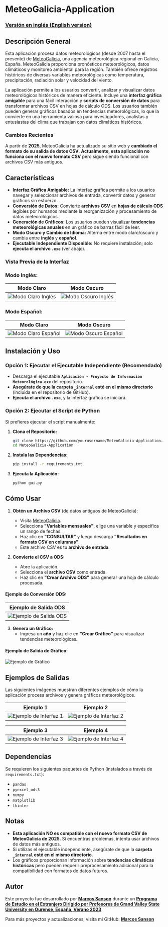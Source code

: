 # MeteoGalicia-Application

### [Versión en inglés (English version)](./README.md)

## Descripción General

Esta aplicación procesa datos meteorológicos (desde 2007 hasta el presente) de [MeteoGalicia](https://www.meteogalicia.gal/web/observacion/rede-meteoroloxica/historico), una agencia meteorológica regional en Galicia, España. MeteoGalicia proporciona pronósticos meteorológicos, datos climáticos y monitoreo ambiental para la región. También ofrece registros históricos de diversas variables meteorológicas como temperatura, precipitación, radiación solar y velocidad del viento.

La aplicación permite a los usuarios convertir, analizar y visualizar datos meteorológicos históricos de manera eficiente. Incluye una **interfaz gráfica amigable** para una fácil interacción y **scripts de conversión de datos** para transformar archivos CSV en hojas de cálculo ODS. Los usuarios también pueden generar gráficos basados en tendencias meteorológicas, lo que la convierte en una herramienta valiosa para investigadores, analistas y entusiastas del clima que trabajan con datos climáticos históricos.

### Cambios Recientes
A partir de **2025**, MeteoGalicia ha actualizado su sitio web y **cambiado el formato de su salida de datos CSV**. **Actualmente, esta aplicación no funciona con el nuevo formato CSV** pero sigue siendo funcional con archivos CSV más antiguos.

## Características

- **Interfaz Gráfica Amigable:** La interfaz gráfica permite a los usuarios navegar y seleccionar archivos de entrada, convertir datos y generar gráficos sin esfuerzo.
- **Conversión de Datos:** Convierte **archivos CSV** en **hojas de cálculo ODS** legibles por humanos mediante la reorganización y procesamiento de datos meteorológicos.
- **Generación de Gráficos:** Los usuarios pueden visualizar **tendencias meteorológicas anuales** en un gráfico de barras fácil de leer.
- **Modo Oscuro y Cambio de Idioma:** Alterna entre modo claro/oscuro y cambia entre **inglés** y **español**.
- **Ejecutable Independiente Disponible:** No requiere instalación; solo **ejecuta el archivo `.exe`** (ver abajo).

### Vista Previa de la Interfaz
### Modo Inglés: 
Modo Claro | Modo Oscuro  
:--:|:--:  
![Modo Claro Inglés](Example_Data/English_GUI_Light_Mode.png) | ![Modo Oscuro Inglés](Example_Data/English_GUI_Dark_Mode.png)  

### Modo Español:  
Modo Claro | Modo Oscuro  
:--:|:--:  
![Modo Claro Español](Example_Data/Spanish_GUI_Light_Mode.png) | ![Modo Oscuro Español](Example_Data/Spanish_GUI_Dark_Mode.png)  

## Instalación y Uso

### **Opción 1: Ejecutar el Ejecutable Independiente (Recomendado)**
- Descarga el ejecutable **`Aplicación - Proyecto de Información Meteorológica.exe`** del repositorio.
- **Asegúrate de que la carpeta `_internal` esté en el mismo directorio** (incluida en el repositorio de GitHub).
- **Ejecuta el archivo `.exe`**, y la interfaz gráfica se iniciará.

### **Opción 2: Ejecutar el Script de Python**
Si prefieres ejecutar el script manualmente:

1. **Clona el Repositorio:**
   ```bash
   git clone https://github.com/yourusername/MeteoGalicia-Application.git
   cd MeteoGalicia-Application
   ```

2. **Instala las Dependencias:**
   ```bash
   pip install -r requirements.txt
   ```

3. **Ejecuta la Aplicación:**
   ```bash
   python gui.py
   ```

## Cómo Usar

1. **Obtén un Archivo CSV** (de datos antiguos de MeteoGalicia):
   - Visita [MeteoGalicia](https://www.meteogalicia.gal/web/observacion/rede-meteoroloxica/historico).
   - Selecciona **"Variables mensuales"**, elige una variable y especifica un rango de fechas.
   - Haz clic en **"CONSULTAR"** y luego descarga **"Resultados en formato CSV en columnas"**.
   - Este archivo CSV es tu **archivo de entrada**.

2. **Convierte el CSV a ODS:**
   - Abre la aplicación.
   - Selecciona el **archivo CSV** como entrada.
   - Haz clic en **"Crear Archivo ODS"** para generar una hoja de cálculo procesada.

#### Ejemplo de Conversión ODS:  
| Ejemplo de Salida ODS |  
|:--:|  
| ![Ejemplo de Salida ODS](Example_Data/ODS_Output_Example_3.png) |


3. **Genera un Gráfico:**
   - Ingresa un **año** y haz clic en **"Crear Gráfico"** para visualizar tendencias meteorológicas.

#### Ejemplo de Salida de Gráfico:  
![Ejemplo de Gráfico](Example_Data/Example_Figure_1.png)  

## Ejemplos de Salidas

Las siguientes imágenes muestran diferentes ejemplos de cómo la aplicación procesa archivos y genera gráficos meteorológicos.

| Ejemplo 1 | Ejemplo 2 |  
|:--:|:--:|  
| ![Ejemplo de Interfaz 1](Example_Data/GUI_Example_1.png) | ![Ejemplo de Interfaz 2](Example_Data/GUI_Example_2.png) |  

| Ejemplo 3 | Ejemplo 4 |  
|:--:|:--:|  
| ![Ejemplo de Interfaz 3](Example_Data/GUI_Example_3.png) | ![Ejemplo de Interfaz 4](Example_Data/GUI_Example_4.png) |  


## Dependencias

Se requieren los siguientes paquetes de Python (instalados a través de `requirements.txt`):
- `pandas`
- `pyexcel_ods3`
- `numpy`
- `matplotlib`
- `tkinter`

## Notas
- **Esta aplicación NO es compatible con el nuevo formato CSV de MeteoGalicia de 2025.** Si encuentras problemas, intenta usar archivos de datos más antiguos.
- Si utilizas el ejecutable independiente, asegúrate de que la **carpeta `_internal` esté en el mismo directorio**.
- Los gráficos proporcionan información sobre **tendencias climáticas históricas** pero pueden requerir preprocesamiento adicional para la compatibilidad con formatos de datos futuros.

## Autor  

Este proyecto fue desarrollado por **[Marcos Sanson](https://github.com/Marcos-Sanson)** durante un **[Programa de Estudio en el Extranjero Dirigido por Profesores de Grand Valley State University en Ourense, España, Verano 2023](https://www.gvsu.edu/studyabroad/faculty-led-programs-2246.htm)**

Para más proyectos y actualizaciones, visita mi GitHub: **[Marcos Sanson](https://github.com/Marcos-Sanson)**